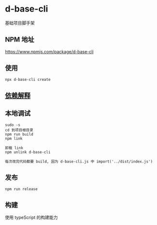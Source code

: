 # d-base-cli
基础项目脚手架

## NPM 地址
https://www.npmjs.com/package/d-base-cli

## 使用
```
npx d-base-cli create
```

## [依赖解释](./Docs/DEPENDENCIES.md)

## 本地调试
```
sudo -s
cd 到项目根目录
npm run build
npm link

卸载 link
npm unlink d-base-cli

每次改完代码都要 build, 因为 d-base-cli.js 中 import('../dist/index.js')
```

## 发布
```
npm run release
```

## 构建
使用 typeScript 的构建能力

